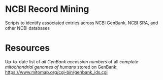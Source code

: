 # NCBI Record Mining
Scripts to identify associated entries across NCBI GenBank, NCBI SRA, and other NCBI databases

# Resources
Up-to-date list of *all GenBank accession numbers* of all *complete mitochondrial genomes of humans* stored on GenBank:
https://www.mitomap.org/cgi-bin/genbank_ids.cgi
